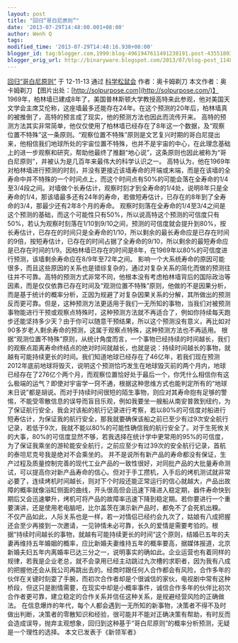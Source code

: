 ```yaml
---
layout: post
title: "回归“哥白尼原则”"
date: '2013-07-29T14:48:00.001+08:00'
author: Wenh Q
tags:
modified_time: '2013-07-29T14:48:16.938+08:00' 
blogger_id: tag:blogger.com,1999:blog-4961947611491238191.post-4355180329759900694
blogger_orig_url: http://binaryware.blogspot.com/2013/07/blog-post_1148.html
---
```

[
回归“哥白尼原则”](http://songshuhui.net/archives/75030)
于 12-11-13 通过 [科学松鼠会](http://songshuhui.net/) 作者：奥卡姆剃刀
本文作者：奥卡姆剃刀
【图片出处：[http://solpurpose.com](http://solpurpose.com/)】
1969年，柏林墙已建成8年了，美国普林斯顿大学教授高特来此参观，他对美国天文学会主席艾伦称，这座墙最多还能存在24年。在这个预测的20年后，柏林墙真的被推倒了，高特的预言成了现实，他的预测方法也因此而流传开来。
高特的预测方法其实非常简单，他仅仅使用了柏林墙已经存在了8年这一个数据，及“观察位置不特殊”这一条原则。“观察位置不特殊”原则是文艺复兴时期的哥白尼提出来，他相信我们地球所处的宇宙位置不特殊，也并不是宇宙的中心，在此理念基础上的进一步观察和研究，帮助他最终了推翻“地心说”，这条原则也因此被称为“哥白尼原则”，并被认为是几百年来最伟大的科学认识之一。
高特认为，他在1969年对柏林墙进行预测的时刻，并没有更接近该墙寿命的开端或末端，而是在该墙的全寿命中并不特殊的一个时间点上，而这个时间点有50%的可能会落在全寿命的1/4至3/4段之间。对墙做个长寿估计，观察时刻才到全寿命的1/4处，说明8年只是全寿命的1/4，那该墙最多还有24年的寿命，若做短寿估计，已存在的8年到了全寿命的3/4，那最少还有2年8个月的寿命。
观察时刻落在全寿命的1/4至3/4之间是这个预测的基础，而这个可能性只有50%，所以说高特这个预测的可信度只有50%，若认为观察时刻落在1/10到9/10之间，预测的可信度就会提升到80%，按长寿估计，已存在的时间只是全寿命的1/10，所以剩余的最长寿命应是已存在时间的9倍，按短寿估计，已存在的时间占据了全寿命的9/10，所以剩余的最短寿命应是已存在时间的1/9。因柏林墙已存在的时间是8年，在1969年以80%的可信度进行预测，该墙剩余寿命应在8/9年至72年之间。
影响一个大系统寿命的原因可能很多，而且这些原因的关系也是错综复杂的，通过对复杂关系的简化而做的预测往往并不可靠。高特的预测方式非常不同，他根本没有考虑柏林墙背后的国际政治等因素，而是仅仅依靠已存在时间及“观测位置不特殊”原则，他做的不是因果分析，而是基于统计的概率分析，正因为规避了对复杂因果关系的分解，其所做出的预测反而更可靠。但是，这种预测方法更适用于我们一无所知的事物，当我们对被预测事物能进行干预或观察点特殊时，这种预测方法就不再适合了，例如你持续每天跑步还能坚持多少天？由于你可以随意干预结果，所以这个预测没有意义，再比如对90多岁老人剩余寿命的预测，这属于观察点特殊，这种预测方法也不再适用。
根据“观测位置不特殊”原则，从统计角度而言，一个事物已经持续的时间越长，我们的观察点距离寿命终结点的绝对时间就越长，也就是说：持续时间越长的事物，就越有可能持续更长的时间。我们知道地球已经存在了46亿年，若我们现在预测2012年底前地球将毁灭，说明这个预测恰巧发生在地球毁灭前的两个月内，地球已经存在了276亿个两个月，而观察位置恰好处于最后一个，你凭什么相信你有这么极端的运气？即使对宇宙学一窍不通，根据这种思维方式也能判定所有的“地球末日说”都是胡说。而对于持续时间很短的陌生事物，则应对其寿命抱有足够的警惕，不能受零散信息的误导而盲目乐观，例如我要坐一艘船从南安普敦到纽约，为了保证航行安全，我会对该船的航行记录进行考察，若以80%的可信度对船进行短寿估计，为保证我的航行安全，那我就要确保该船之前已至少有过9次安全航行记录，若低于9次，我就不能以80%的可能性确信我的航行安全了。对于生死攸关的大事，80%的可信度显然不够，若我选择在统计学中更常用的95%的可信度，为了保证我乘坐的游轮能安全航行，之前应至少有过39次的安全航行记录，首航的泰坦尼克号我是绝对不会乘坐的。
并不是说所有新产品的寿命都没有保证，生产过程及质量控制完善的现代工业产品的一致性很好，对同批产品的大批量寿命测试，可以提高你对新产品寿命的信心。但对于手工攒机，入手后的烤机测试就非常必要了，连续烤机时间越长，则对下个时段还能正常运行的信心就越大，产品出故障的概率就像浴缸侧面的曲线，开头很高但会迅速下降进入稳定期，器件寿命快到期后又会迅速攀升，烤机可将产品的故障率迅速下降到稳定期。若你要进行一个重要演讲，还是使用老电脑吧，比尔盖茨在演示新产品时，都免不了会死机出糗。
不仅产品如此，人际关系也是一样，若一对情侣已经约会九次了，姑娘有八成把握还会至少再接到一次邀请，一见钟情未必可靠，长久的爱情是需要考验的。根据“持续时间越长的事物，就越有可能持续更长的时间”这个原则，结婚已五年的夫妻再维持五年婚姻的概率，应比新婚夫妻维持五年的概率要高，据媒体报道，北京新婚夫妇五年内离婚率已达三分之一，说明事实的确如此。企业运营也有着同样的规律，若我是企业老总，就不会录用已经主动跳过九次槽的求职者，因为我有八成的把握他还会从我公司再跳出去的。经商时跟任何人合作都会有风险，合作多年的伙伴在关键时刻耍了手腕，而初次合作者却是个很诚信的家伙，电视剧中常有这种桥段，但这只是剧情需要，在现实中却是小概率事件，诚信合作多年的伙伴比初次合作者更可靠，建立稳定的合作关系并信任这种关系，是规避经营风险的正确做法。
在信息爆炸的年代，每个人都会遇到一无所知的新事物，决策者不得不及时做出判断，决策者的零散知识和经验，很可能并不能对正确决策有帮助，有时反而会造成误导，抛弃主观想象，回归到这种基于“哥白尼原则”的概率分析预测，无疑是一个理性的选择。
本文已发表于《新领军者》
